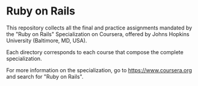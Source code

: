 # Ruby on Rails
This repository collects all the final and practice assignments mandated by the "Ruby on Rails" Specialization on Coursera, offered 
by Johns Hopkins University (Baltimore, MD, USA).


Each directory corresponds to each course that compose the complete specialization.


For more information on the specialization, go to https://www.coursera.org and search for "Ruby on Rails".
